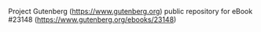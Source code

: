 Project Gutenberg (https://www.gutenberg.org) public repository for eBook #23148 (https://www.gutenberg.org/ebooks/23148)
